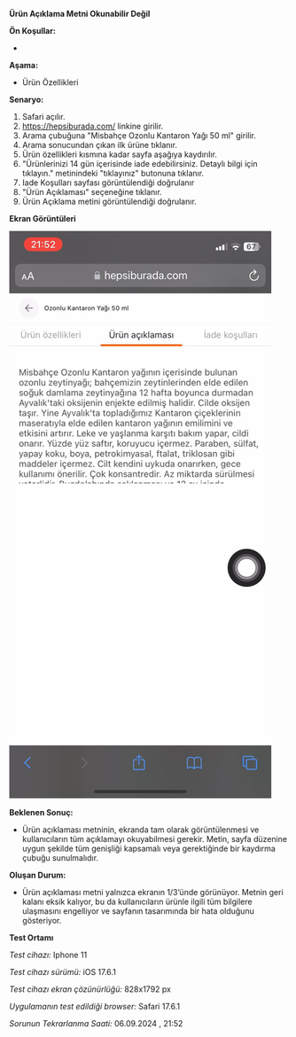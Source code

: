 **Ürün Açıklama Metni Okunabilir Değil**

**Ön Koşullar:**

-

**Aşama:**

- Ürün Özellikleri

**Senaryo:**

1) Safari açılır.<br>
2) https://hepsiburada.com/ linkine girilir.<br>
3) Arama çubuğuna "Misbahçe Ozonlu Kantaron Yağı 50 ml" girilir.<br>
4) Arama sonucundan çıkan ilk ürüne tıklanır.<br>
5) Ürün özellikleri kısmına kadar sayfa aşağıya kaydırılır.<br>
6) "Ürünlerinizi 14 gün içerisinde iade edebilirsiniz. Detaylı bilgi için tıklayın." metinindeki "tıklayınız" butonuna tıklanır.<br>
7) Iade Koşulları sayfası görüntülendiği doğrulanır<br>
8) "Ürün Açıklaması" seçeneğine tıklanır.
9) Ürün Açıklama metini görüntülendiği doğrulanır.<br>


**Ekran Görüntüleri**

![](images/urun-aciklamasi-metini-okunabilir-degil.jpg)

**Beklenen Sonuç:**

- Ürün açıklaması metninin, ekranda tam olarak görüntülenmesi ve kullanıcıların tüm açıklamayı okuyabilmesi gerekir. Metin, sayfa düzenine uygun şekilde tüm genişliği kapsamalı veya gerektiğinde bir kaydırma çubuğu sunulmalıdır.

**Oluşan Durum:**

- Ürün açıklaması metni yalnızca ekranın 1/3’ünde görünüyor. Metnin geri kalanı eksik kalıyor, bu da kullanıcıların ürünle ilgili tüm bilgilere ulaşmasını engelliyor ve sayfanın tasarımında bir hata olduğunu gösteriyor.

**Test Ortamı**

*Test cihazı:* Iphone 11

*Test cihazı sürümü:* iOS 17.6.1

*Test cihazı ekran çözünürlüğü:* 828x1792 px

*Uygulamanın test edildiği browser:* Safari 17.6.1 

*Sorunun Tekrarlanma Saati:* 06.09.2024 , 21:52